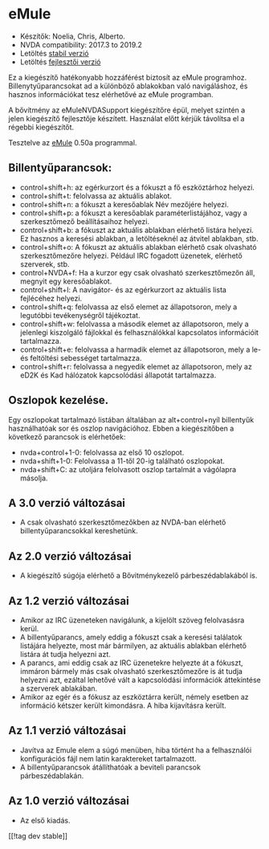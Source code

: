 # eMule #

*	Készítők: Noelia, Chris, Alberto.
*	NVDA compatibility: 2017.3 to 2019.2
*	Letöltés [stabil verzió][1]
*	Letöltés [fejlesztői verzió][3]

Ez a kiegészítő hatékonyabb hozzáférést biztosít az eMule
programhoz. Billenytyűparancsokat ad a különböző ablakokban való
navigáláshoz, és hasznos információkat tesz elérhetővé az eMule programban.

A bővítmény az eMuleNVDASupport kiegészítőre épül, melyet szintén a jelen
kiegészítő fejlesztője készített. Használat előtt kérjük távolítsa el a
régebbi kiegészítőt.

Tesztelve az [eMule][2] 0.50a programmal.

## Billentyűparancsok: ##

*	control+shift+h: az egérkurzort és a fókuszt a fő eszköztárhoz helyezi.
*	control+shift+t: felolvassa az aktuális ablakot.
*	control+shift+n: a fókuszt a keresőablak Név mezőjére helyezi.
*	control+shift+p: a fókuszt a keresőablak paraméterlistájához, vagy a
  szerkesztőmező beállításaihoz helyezi.
*	control+shift+b: a fókuszt az aktuális ablakban elérhető listára
  helyezi. Ez hasznos a keresési ablakban, a letöltéseknél az átvitel
  ablakban, stb.
*	control+shift+o: A fókuszt az aktuális ablakban elérhető csak olvasható
  szerkesztőmezőre helyezi. Például IRC fogadott üzenetek, elérhető
  szerverek, stb.
*	control+NVDA+f: Ha a kurzor egy csak olvasható szerkesztőmezőn áll,
  megnyit egy keresőablakot.
*	control+shift+l: A navigátor- és az egérkurzort az aktuális lista
  fejlécéhez helyezi.
*	control+shift+q: felolvassa az első elemet az állapotsoron, mely a
  legutóbbi tevékenységről tájékoztat.
*	control+shift+w: felolvassa a második elemet az állapotsoron, mely a
  jelenlegi kiszolgáló fájlokkal és felhasználókkal kapcsolatos információit
  tartalmazza.
*	control+shift+e: felolvassa a harmadik elemet az állapotsoron, mely a le-
  és feltöltési sebességet tartalmazza.
*	control+shift+r: felolvassa a negyedik elemet az állapotsoron, mely az
  eD2K és Kad hálózatok kapcsolódási állapotát tartalmazza.

## Oszlopok kezelése. ##

Egy oszlopokat tartalmazó listában általában az alt+control+nyíl billentyűk
használhatóak sor és oszlop navigációhoz. Ebben a kiegészítőben a következő
parancsok is elérhetőek:

*	nvda+control+1-0: felolvassa az első 10 oszlopot.
*	nvda+shift+1-0: Felolvassa a 11-től 20-ig található oszlopokat.
*	nvda+shift+C: az utoljára felolvasott oszlop tartalmát a vágólapra
  másolja.

## A 3.0 verzió változásai ##
*	 A csak olvasható szerkesztőmezőkben az NVDA-ban elérhető
   billentyűparancsokkal kereshetünk.

## Az 2.0 verzió változásai ##
*	 A kiegészítő súgója elérhető a Bővitménykezelő párbeszédablakából is.

## Az 1.2 verzió változásai ##
*	 Amikor az IRC üzeneteken navigálunk, a kijelölt szöveg felolvasásra
   kerül.
*	 A billentyűparancs, amely eddig a fókuszt csak a keresési találatok
   listájára helyezte, most már bármilyen, az aktuális ablakban elérhető
   listára át tudja helyezni azt.
*	 A parancs, ami eddig csak az IRC üzenetekre helyezte át a fókuszt,
   immáron bármely más csak olvasható szerkesztőmezőre is át tudja helyezni
   azt, ezáltal lehetővé vált a kapcsolódási információk áttekintése a
   szerverek ablakában.
*	 Amikor az egér és a fókusz az eszköztárra került, némely esetben az
   információ kétszer került kimondásra. A hiba kijavításra került.

## Az 1.1 verzió változásai ##
*	 Javítva az Emule elem a súgó menüben, hiba történt ha a felhasználói
   konfigurációs fájl nem latin karaktereket tartalmazott.
*	 A billentyűparancsok átállíthatóak a beviteli parancsok párbeszédablakán.

## Az 1.0 verzió változásai ##
*	 Az első kiadás.

[[!tag dev stable]]

[1]: https://addons.nvda-project.org/files/get.php?file=em

[2]: https://www.emule-project.net

[3]: https://addons.nvda-project.org/files/get.php?file=em-dev
